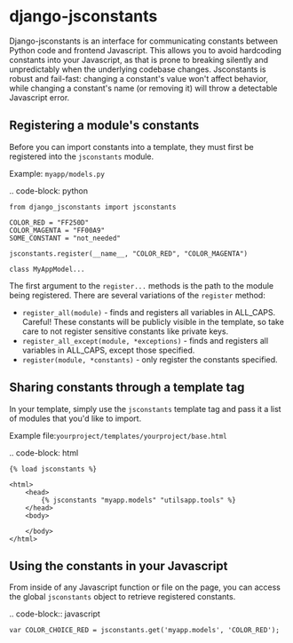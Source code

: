 django-jsconstants
==================
Django-jsconstants is an interface for communicating constants between Python code and frontend Javascript. 
This allows you to avoid hardcoding constants into your Javascript, as that is prone to breaking silently and 
unpredictably when the underlying codebase changes. Jsconstants is robust and fail-fast: changing a constant's value won't 
affect behavior, while changing a constant's name (or removing it) will throw a detectable Javascript error.
  
Registering a module's constants
--------------------------------
Before you can import constants into a template, they must first be registered into the `jsconstants` module.

Example: `myapp/models.py`

.. code-block: python

    from django_jsconstants import jsconstants
    
    COLOR_RED = "FF250D"
    COLOR_MAGENTA = "FF00A9"
    SOME_CONSTANT = "not_needed"
    
    jsconstants.register(__name__, "COLOR_RED", "COLOR_MAGENTA")
    
    class MyAppModel...
    
The first argument to the `register...` methods is the path to the module being registered. There are several variations of 
the `register` method:

* `register_all(module)` - finds and registers all variables in ALL_CAPS. Careful! These constants will be publicly visible in 
    the template, so take care to not register sensitive constants like private keys.
* `register_all_except(module, *exceptions)` - finds and registers all variables in ALL_CAPS, except those specified.
* `register(module, *constants)` - only register the constants specified.




Sharing constants through a template tag
----------------------------------------

In your template, simply use the `jsconstants` template tag and pass it a list of modules that you'd like to import.

Example file:`yourproject/templates/yourproject/base.html`

.. code-block: html

    {% load jsconstants %}

    <html>
        <head>
            {% jsconstants "myapp.models" "utilsapp.tools" %}
        </head>
        <body>

        </body>
    </html>

Using the constants in your Javascript
--------------------------------------

From inside of any Javascript function or file on the page, you can access the global ``jsconstants`` object to retrieve 
registered constants.

.. code-block:: javascript

    var COLOR_CHOICE_RED = jsconstants.get('myapp.models', 'COLOR_RED');
